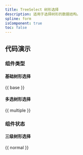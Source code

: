 ```yaml
---
title: TreeSelect 树形选择
description: 适用于选择树形的数据结构。
spline: form
isComponent: true
toc: false
---
```


## 代码演示

### 组件类型

#### 基础树形选择

{{ base }}

#### 多选树形选择

{{ multiple }}

### 组件状态

#### 三级树形选择

{{ normal }}